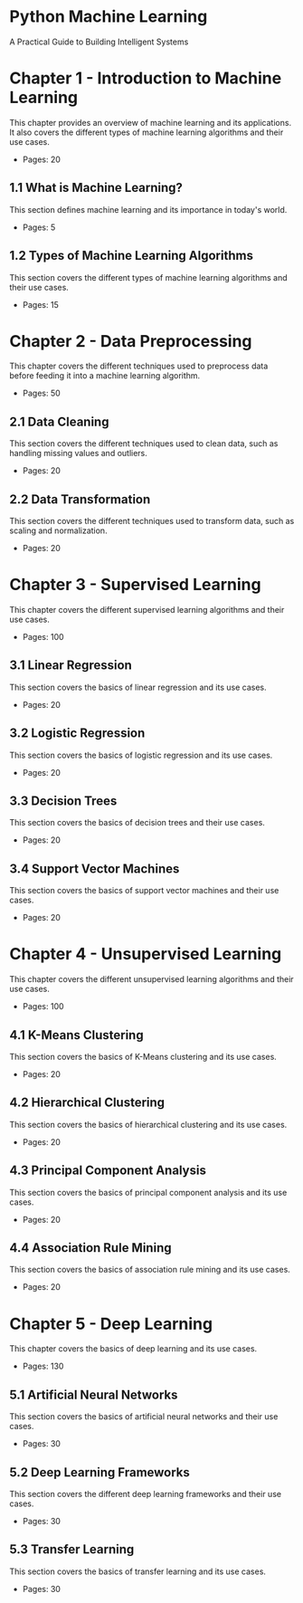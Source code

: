# Python Machine Learning
A Practical Guide to Building Intelligent Systems

# Chapter 1 - Introduction to Machine Learning
This chapter provides an overview of machine learning and its applications. It also covers the different types of machine learning algorithms and their use cases.
* Pages: 20

## 1.1 What is Machine Learning?

This section defines machine learning and its importance in today's world.
* Pages: 5

## 1.2 Types of Machine Learning Algorithms

This section covers the different types of machine learning algorithms and their use cases.
* Pages: 15

# Chapter 2 - Data Preprocessing
This chapter covers the different techniques used to preprocess data before feeding it into a machine learning algorithm.
* Pages: 50

## 2.1 Data Cleaning

This section covers the different techniques used to clean data, such as handling missing values and outliers.
* Pages: 20

## 2.2 Data Transformation

This section covers the different techniques used to transform data, such as scaling and normalization.
* Pages: 20

# Chapter 3 - Supervised Learning
This chapter covers the different supervised learning algorithms and their use cases.
* Pages: 100

## 3.1 Linear Regression

This section covers the basics of linear regression and its use cases.
* Pages: 20

## 3.2 Logistic Regression

This section covers the basics of logistic regression and its use cases.
* Pages: 20

## 3.3 Decision Trees

This section covers the basics of decision trees and their use cases.
* Pages: 20

## 3.4 Support Vector Machines

This section covers the basics of support vector machines and their use cases.
* Pages: 20

# Chapter 4 - Unsupervised Learning
This chapter covers the different unsupervised learning algorithms and their use cases.
* Pages: 100

## 4.1 K-Means Clustering

This section covers the basics of K-Means clustering and its use cases.
* Pages: 20

## 4.2 Hierarchical Clustering

This section covers the basics of hierarchical clustering and its use cases.
* Pages: 20

## 4.3 Principal Component Analysis

This section covers the basics of principal component analysis and its use cases.
* Pages: 20

## 4.4 Association Rule Mining

This section covers the basics of association rule mining and its use cases.
* Pages: 20

# Chapter 5 - Deep Learning
This chapter covers the basics of deep learning and its use cases.
* Pages: 130

## 5.1 Artificial Neural Networks

This section covers the basics of artificial neural networks and their use cases.
* Pages: 30

## 5.2 Deep Learning Frameworks

This section covers the different deep learning frameworks and their use cases.
* Pages: 30

## 5.3 Transfer Learning

This section covers the basics of transfer learning and its use cases.
* Pages: 30

